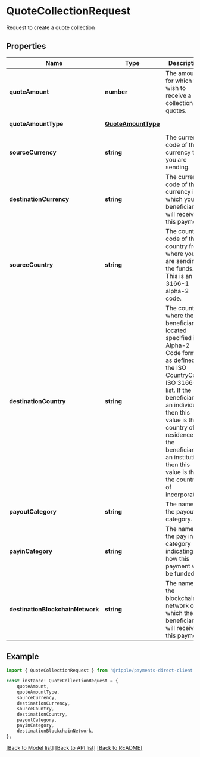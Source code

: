 # QuoteCollectionRequest

Request to create a quote collection

## Properties

Name | Type | Description | Notes
------------ | ------------- | ------------- | -------------
**quoteAmount** | **number** | The amount for which you wish to receive a collection of quotes. | [default to undefined]
**quoteAmountType** | [**QuoteAmountType**](QuoteAmountType.md) |  | [default to undefined]
**sourceCurrency** | **string** | The currency code of the currency that you are sending. | [default to undefined]
**destinationCurrency** | **string** | The currency code of the currency in which your beneficiary will receive this payment. | [default to undefined]
**sourceCountry** | **string** | The country code of the country from where you are sending the funds. This is an ISO 3166-1 alpha-2 code. | [optional] [default to undefined]
**destinationCountry** | **string** | The country where the beneficiary is located specified in Alpha-2 Code format as defined in the ISO CountryCode ISO 3166-1 list. If the beneficiary is an individual, then this value is their country of residence. If the beneficiary is an institution, then this value is their the country of incorporation. | [optional] [default to undefined]
**payoutCategory** | **string** | The name of the payout category. | [default to undefined]
**payinCategory** | **string** | The name of the pay in category indicating how this payment will be funded. | [default to undefined]
**destinationBlockchainNetwork** | **string** | The name of the blockchain network on which the beneficiary will receive this payment. | [optional] [default to undefined]

## Example

```typescript
import { QuoteCollectionRequest } from '@ripple/payments-direct-client';

const instance: QuoteCollectionRequest = {
    quoteAmount,
    quoteAmountType,
    sourceCurrency,
    destinationCurrency,
    sourceCountry,
    destinationCountry,
    payoutCategory,
    payinCategory,
    destinationBlockchainNetwork,
};
```

[[Back to Model list]](../README.md#documentation-for-models) [[Back to API list]](../README.md#documentation-for-api-endpoints) [[Back to README]](../README.md)
